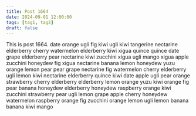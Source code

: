 ```yaml
---
title: Post 1664
date: 2024-09-01 12:00:00
tags: [tag1, tag2]
draft: false
---
```

This is post 1664.
date
orange
ugli
fig
kiwi
ugli
kiwi
tangerine
nectarine
elderberry
cherry
watermelon
elderberry
kiwi
xigua
quince
quince
date
grape
elderberry
pear
nectarine
kiwi
zucchini
xigua
ugli
mango
xigua
apple
zucchini
honeydew
fig
xigua
nectarine
banana
lemon
honeydew
yuzu
orange
lemon
pear
pear
grape
nectarine
fig
watermelon
cherry
elderberry
ugli
lemon
kiwi
nectarine
elderberry
quince
kiwi
date
apple
ugli
pear
orange
strawberry
cherry
elderberry
elderberry
lemon
orange
yuzu
kiwi
orange
fig
pear
banana
honeydew
elderberry
honeydew
raspberry
orange
kiwi
zucchini
strawberry
pear
ugli
lemon
grape
apple
cherry
honeydew
watermelon
raspberry
orange
fig
zucchini
orange
lemon
ugli
lemon
banana
banana
kiwi
mango
